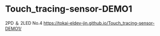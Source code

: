 # Touch_tracing-sensor-DEMO1
2PD ＆ 2LED No.4
https://tokai-eldev-jin.github.io/Touch_tracing-sensor-DEMO1/
